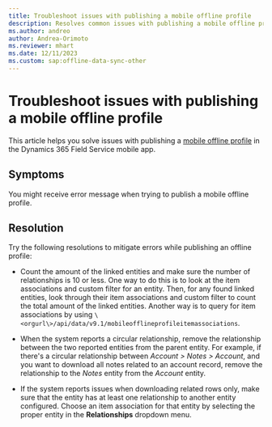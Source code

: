 ```yaml
---
title: Troubleshoot issues with publishing a mobile offline profile
description: Resolves common issues with publishing a mobile offline profile in the Dynamics 365 Field Service mobile app.
ms.author: andreo
author: Andrea-Orimoto
ms.reviewer: mhart
ms.date: 12/11/2023
ms.custom: sap:offline-data-sync-other
---
```

# Troubleshoot issues with publishing a mobile offline profile

This article helps you solve issues with publishing a [mobile offline profile](/dynamics365/field-service/mobile-power-app-system-offline) in the Dynamics 365 Field Service mobile app.

## Symptoms

You might receive error message when trying to publish a mobile offline profile.

## Resolution

Try the following resolutions to mitigate errors while publishing an offline profile:

- Count the amount of the linked entities and make sure the number of relationships is 10 or less. One way to do this is to look at the item associations and custom filter for an entity. Then, for any found linked entities, look through their item associations and custom filter to count the total amount of the linked entities. Another way is to query for item associations by using `\<orgurl\>/api/data/v9.1/mobileofflineprofileitemassociations`.

- When the system reports a circular relationship, remove the relationship between the two reported entities from the parent entity. For example, if there's a circular relationship between *Account > Notes > Account*, and you want to download all notes related to an account record, remove the relationship to the *Notes* entity from the *Account* entity.

- If the system reports issues when downloading related rows only, make sure that the entity has at least one relationship to another entity configured. Choose an item association for that entity by selecting the proper entity in the **Relationships** dropdown menu.
